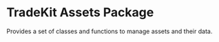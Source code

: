 # TradeKit Assets Package

Provides a set of classes and functions to manage assets and their data.
